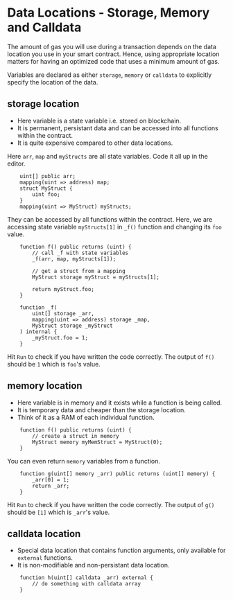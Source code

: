 # Data Locations - Storage, Memory and Calldata

The amount of gas you will use during a transaction depends on the data location you use in your smart contract.
Hence, using appropriate location matters for having an optimized code that uses a minimum amount of gas.

Variables are declared as either `storage`, `memory` or `calldata` to explicitly specify the location of the data.

## storage location

- Here variable is a state variable i.e. stored on blockchain.
- It is permanent, persistant data and can be accessed into all functions within the contract.
- It is quite expensive compared to other data locations.

Here `arr`, `map` and `myStructs` are all state variables. Code it all up in the editor.

```
    uint[] public arr;
    mapping(uint => address) map;
    struct MyStruct {
        uint foo;
    }
    mapping(uint => MyStruct) myStructs;
```

They can be accessed by all functions within the contract.
Here, we are accessing state variable `myStructs[1]` in `_f()` function and changing its `foo` value.

```
    function f() public returns (uint) {
        // call _f with state variables
        _f(arr, map, myStructs[1]);

        // get a struct from a mapping
        MyStruct storage myStruct = myStructs[1];

        return myStruct.foo;
    }

    function _f(
        uint[] storage _arr,
        mapping(uint => address) storage _map,
        MyStruct storage _myStruct
    ) internal {
        _myStruct.foo = 1;
    }
```

Hit `Run` to check if you have written the code correctly. The output of `f()` should be `1` which is `foo`'s value.

## memory location

- Here variable is in memory and it exists while a function is being called.
- It is temporary data and cheaper than the storage location.
- Think of it as a RAM of each individual function.

```
    function f() public returns (uint) {
        // create a struct in memory
        MyStruct memory myMemStruct = MyStruct(0);
    }
```

You can even return `memory` variables from a function.

```
    function g(uint[] memory _arr) public returns (uint[] memory) {
        _arr[0] = 1;
        return _arr;
    }
```

Hit `Run` to check if you have written the code correctly. The output of `g()` should be `[1]` which is `_arr`'s value.

## calldata location

- Special data location that contains function arguments, only available for `external` functions.
- It is non-modifiable and non-persistant data location.

```
    function h(uint[] calldata _arr) external {
        // do something with calldata array
    }
```
